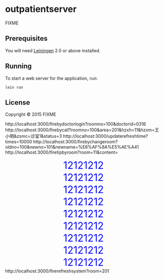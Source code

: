 # outpatientserver

FIXME

## Prerequisites

You will need [Leiningen][1] 2.0 or above installed.

[1]: https://github.com/technomancy/leiningen

## Running

To start a web server for the application, run:

    lein run

## License

Copyright © 2015 FIXME

http://localhost:3000/firebydoctorlogin?roomno=100&doctorid=0316
http://localhost:3000/firebycall?roomno=100&area=201&hzxh=11&hzxm=王小明&zsmc=诊室1&status=3
http://localhost:3000/updaterefreshtime?times=10000
http://localhost:3000/firebychangeroom?oldno=100&newno=101&newname=%E8%AF%8A%E5%AE%A41
http://localhost:3000/firetipbyroom?room=11&content=<div style="color:blue;text-align: center;font-size:xx-large">12121212<br>12121212<br>12121212<br>12121212<br>12121212<br>12121212<br>12121212<br>12121212<br>12121212<br></div>
http://localhost:3000/firerefreshsystem?room=201